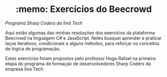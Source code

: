 <h1 align= "center">:memo: Exercícios do Beecrowd </h1> 

 *Programa Sharp Coders da Ímã Tech*

Aqui estão algumas das minhas resoluções dos exercícios da plataforma Beecrowd na linguagem C# e JavaScript. Neles busquei aprender e praticar laços iterativos, condicionais e alguns métodos, para reforçar os conceitos de lógica de programação. 
 
Estes exercícios foram propostos pelo professor Hugo Rafael na primeira etapa do programa de formação de desenvolvedores Sharp Coders da empresa Íma Tech.

 



